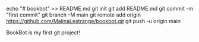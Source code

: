 echo "# bookbot" >> README.md
git init
git add README.md
git commit -m "first commit"
git branch -M main
git remote add origin https://github.com/MalinaLestrange/bookbot.git
git push -u origin main

BookBot is my first git project!